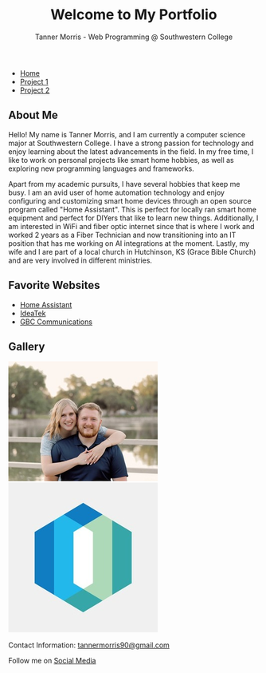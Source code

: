 <!DOCTYPE html>
<html lang="en">
    <header>
        <h1>Welcome to My Portfolio</h1>
        <p>Tanner Morris - Web Programming @ Southwestern College</p>
    </header>
    <nav>
        <ul>
            <li><a href="#">Home</a></li>
            <li><a href="#">Project 1</a></li>
            <li><a href="#">Project 2</a></li>
        </ul>
    </nav>
    <main>
        <section>
            <h2>About Me</h2>
            <p>Hello! My name is Tanner Morris, and I am currently a computer science major at Southwestern College. I have a strong passion for technology and enjoy learning about the latest advancements in the field. In my free time, I like to work on personal projects like smart home hobbies, as well as exploring new programming languages and frameworks.</p>
            <p>Apart from my academic pursuits, I have several hobbies that keep me busy. I am an avid user of home automation technology and enjoy configuring and customizing smart home devices through an open source program called "Home Assistant". This is perfect for locally ran smart home equipment and perfect for DIYers that like to learn new things. Additionally, I am interested in WiFi and fiber optic internet since that is where I work and worked 2 years as a Fiber Technician and now transitioning into an IT position that has me working on AI integrations at the moment. Lastly, my wife and I are part of a local church in Hutchinson, KS (Grace Bible Church) and are very involved in different ministries.</p>
        </section>
        <section>
            <h2>Favorite Websites</h2>
            <ul>
                <li><a href="https://www.home-assistant.io" target="_blank">Home Assistant</a></li>
                <li><a href="https://www.ideatek.com" target="_blank">IdeaTek</a></li>
                <li><a href="https://www.gbchutch.com" target="_blank">GBC Communications</a></li>
            </ul>
        </section>
        <section>
            <h2>Gallery</h2>
            <img src="morris.jpg" alt="Pictured is my wife and I. We got married in December 2022 and have 2 small dogs named Beau and Rosie. Beau is a shihtzu-yorkie mix and Rosie is a pure bread miniature dachshund.">
            <img src="ideatek.jpg" alt="IdeaTek is my current employer and I have learned a lot about WiFi and how quick and reliable fiber internet is. This has influenced my interest in WiFi and smart home devices.">
        </section>
    </main>
    <footer>
        <p>Contact Information: <a href="mailto:tannermorris90@gmail.com">tannermorris90@gmail.com</a></p>
        <p>Follow me on <a href="#">Social Media</a></p>
    </footer>
</body>
</html>
